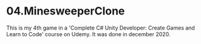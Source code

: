 # 04.MinesweeperClone
This is my 4th game in a 'Complete C# Unity Developer: Create Games and Learn to Code' course on Udemy. It was done in december 2020.
